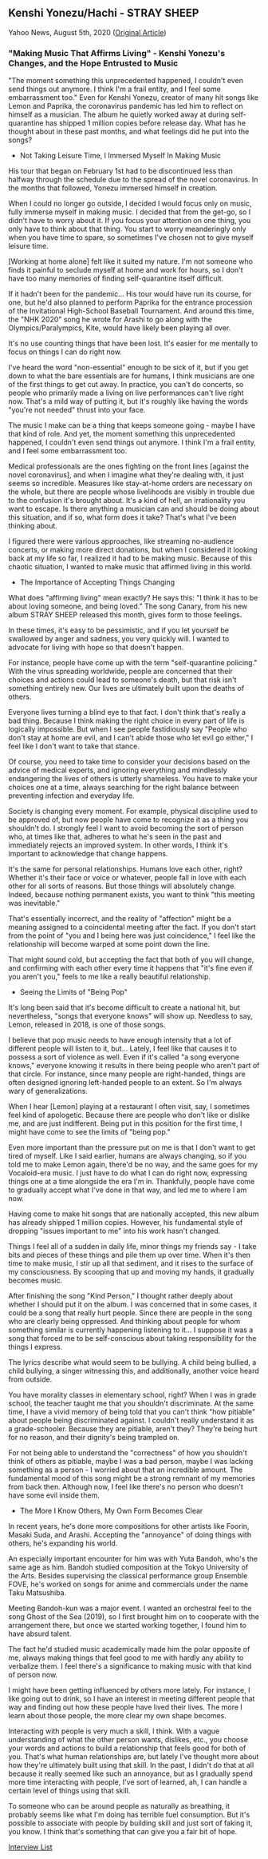 ## Kenshi Yonezu/Hachi - STRAY SHEEP

Yahoo News, August 5th, 2020 ([Original Article](https://news.yahoo.co.jp/feature/1777))

### "Making Music That Affirms Living" - Kenshi Yonezu's Changes, and the Hope Entrusted to Music

"The moment something this unprecedented happened, I couldn't even send things out anymore. I think I'm a frail entity, and I feel some embarrassment too." Even for Kenshi Yonezu, creator of many hit songs like Lemon and Paprika, the coronavirus pandemic has led him to reflect on himself as a musician. The album he quietly worked away at during self-quarantine has shipped 1 million copies before release day. What has he thought about in these past months, and what feelings did he put into the songs?

- Not Taking Leisure Time, I Immersed Myself In Making Music

His tour that began on February 1st had to be discontinued less than halfway through the schedule due to the spread of the novel coronavirus. In the months that followed, Yonezu immersed himself in creation.

When I could no longer go outside, I decided I would focus only on music, fully immerse myself in making music. I decided that from the get-go, so I didn't have to worry about it. If you focus your attention on one thing, you only have to think about that thing. You start to worry meanderingly only when you have time to spare, so sometimes I've chosen not to give myself leisure time.

\[Working at home alone\] felt like it suited my nature. I'm not someone who finds it painful to seclude myself at home and work for hours, so I don't have too many memories of finding self-quarantine itself difficult.

If it hadn't been for the pandemic... His tour would have run its course, for one, but he'd also planned to perform Paprika for the entrance procession of the Invitational High-School Baseball Tournament. And around this time, the "NHK 2020" song he wrote for Arashi to go along with the Olympics/Paralympics, Kite, would have likely been playing all over.

It's no use counting things that have been lost. It's easier for me mentally to focus on things I can do right now.

I've heard the word "non-essential" enough to be sick of it, but if you get down to what the bare essentials are for humans, I think musicians are one of the first things to get cut away. In practice, you can't do concerts, so people who primarily made a living on live performances can't live right now. That's a mild way of putting it, but it's roughly like having the words "you're not needed" thrust into your face.

The music I make can be a thing that keeps someone going - maybe I have that kind of role. And yet, the moment something this unprecedented happened, I couldn't even send things out anymore. I think I'm a frail entity, and I feel some embarrassment too.

Medical professionals are the ones fighting on the front lines \[against the novel coronavirus\], and when I imagine what they're dealing with, it just seems so incredible. Measures like stay-at-home orders are necessary on the whole, but there are people whose livelihoods are visibly in trouble due to the confusion it's brought about. It's a kind of hell, an irrationality you want to escape. Is there anything a musician can and should be doing about this situation, and if so, what form does it take? That's what I've been thinking about.

I figured there were various approaches, like streaming no-audience concerts, or making more direct donations, but when I considered it looking back at my life so far, I realized it had to be making music. Because of this chaotic situation, I wanted to make music that affirmed living in this world.

- The Importance of Accepting Things Changing

What does "affirming living" mean exactly? He says this: "I think it has to be about loving someone, and being loved." The song Canary, from his new album STRAY SHEEP released this month, gives form to those feelings.

In these times, it's easy to be pessimistic, and if you let yourself be swallowed by anger and sadness, you very quickly will. I wanted to advocate for living with hope so that doesn't happen.

For instance, people have come up with the term "self-quarantine policing." With the virus spreading worldwide, people are concerned that their choices and actions could lead to someone's death, but that risk isn't something entirely new. Our lives are ultimately built upon the deaths of others.

Everyone lives turning a blind eye to that fact. I don't think that's really a bad thing. Because I think making the right choice in every part of life is logically impossible. But when I see people fastidiously say "People who don't stay at home are evil, and I can't abide those who let evil go either," I feel like I don't want to take that stance.

Of course, you need to take time to consider your decisions based on the advice of medical experts, and ignoring everything and mindlessly endangering the lives of others is utterly shameless. You have to make your choices one at a time, always searching for the right balance between preventing infection and everyday life.

Society is changing every moment. For example, physical discipline used to be approved of, but now people have come to recognize it as a thing you shouldn't do. I strongly feel I want to avoid becoming the sort of person who, at times like that, adheres to what he's seen in the past and immediately rejects an improved system. In other words, I think it's important to acknowledge that change happens.

It's the same for personal relationships. Humans love each other, right? Whether it's their face or voice or whatever, people fall in love with each other for all sorts of reasons. But those things will absolutely change. Indeed, because nothing permanent exists, you want to think "this meeting was inevitable."

That's essentially incorrect, and the reality of "affection" might be a meaning assigned to a coincidental meeting after the fact. If you don't start from the point of "you and I being here was just coincidence," I feel like the relationship will become warped at some point down the line.

That might sound cold, but accepting the fact that both of you will change, and confirming with each other every time it happens that "it's fine even if you aren't you," feels to me like a really beautiful relationship.

- Seeing the Limits of "Being Pop"

It's long been said that it's become difficult to create a national hit, but nevertheless, "songs that everyone knows" will show up. Needless to say, Lemon, released in 2018, is one of those songs.

I believe that pop music needs to have enough intensity that a lot of different people will listen to it, but... Lately, I feel like that causes it to possess a sort of violence as well. Even if it's called "a song everyone knows," everyone knowing it results in there being people who aren't part of that circle. For instance, since many people are right-handed, things are often designed ignoring left-handed people to an extent. So I'm always wary of generalizations.

When I hear \[Lemon\] playing at a restaurant I often visit, say, I sometimes feel kind of apologetic. Because there are people who don't like or dislike me, and are just indifferent. Being put in this position for the first time, I might have come to see the limits of "being pop."

Even more important than the pressure put on me is that I don't want to get tired of myself. Like I said earlier, humans are always changing, so if you told me to make Lemon again, there'd be no way, and the same goes for my Vocaloid-era music. I just have to do what I can do right now, expressing things one at a time alongside the era I'm in. Thankfully, people have come to gradually accept what I've done in that way, and led me to where I am now.

Having come to make hit songs that are nationally accepted, this new album has already shipped 1 million copies. However, his fundamental style of dropping "issues important to me" into his work hasn't changed.

Things I feel all of a sudden in daily life, minor things my friends say - I take bits and pieces of these things and pile them up over time. When it's then time to make music, I stir up all that sediment, and it rises to the surface of my consciousness. By scooping that up and moving my hands, it gradually becomes music.

After finishing the song "Kind Person," I thought rather deeply about whether I should put it on the album. I was concerned that in some cases, it could be a song that really hurt people. Since there are people in the song who are clearly being oppressed. And thinking about people for whom something similar is currently happening listening to it... I suppose it was a song that forced me to be self-conscious about taking responsibility for the things I express.

The lyrics describe what would seem to be bullying. A child being bullied, a child bullying, a singer witnessing this, and additionally, another voice heard from outside.

You have morality classes in elementary school, right? When I was in grade school, the teacher taught me that you shouldn't discriminate. At the same time, I have a vivid memory of being told that you can't think "how pitiable" about people being discriminated against. I couldn't really understand it as a grade-schooler. Because they are pitiable, aren't they? They're being hurt for no reason, and their dignity's being trampled on.

For not being able to understand the "correctness" of how you shouldn't think of others as pitiable, maybe I was a bad person, maybe I was lacking something as a person - I worried about that an incredible amount. The fundamental mood of this song might be a strong remnant of my memories from back then. Although now, I feel like there's no person who doesn't have some evil inside them.

- The More I Know Others, My Own Form Becomes Clear

In recent years, he's done more compositions for other artists like Foorin, Masaki Suda, and Arashi. Accepting the "annoyance" of doing things with others, he's expanding his world.

An especially important encounter for him was with Yuta Bandoh, who's the same age as him. Bandoh studied composition at the Tokyo University of the Arts. Besides supervising the classical performance group Ensemble FOVE, he's worked on songs for anime and commercials under the name Taku Matsushiba.

Meeting Bandoh-kun was a major event. I wanted an orchestral feel to the song Ghost of the Sea (2019), so I first brought him on to cooperate with the arrangement there, but once we started working together, I found him to have absurd talent.

The fact he'd studied music academically made him the polar opposite of me, always making things that feel good to me with hardly any ability to verbalize them. I feel there's a significance to making music with that kind of person now.

I might have been getting influenced by others more lately. For instance, I like going out to drink, so I have an interest in meeting different people that way and finding out how these people have lived their lives. The more I learn about those people, the more clear my own shape becomes.

Interacting with people is very much a skill, I think. With a vague understanding of what the other person wants, dislikes, etc., you choose your words and actions to build a relationship that feels good for both of you. That's what human relationships are, but lately I've thought more about how they're ultimately built using that skill. In the past, I didn't do that at all because it really seemed like such an annoyance, but as I gradually spend more time interacting with people, I've sort of learned, ah, I can handle a certain level of things using that skill.

To someone who can be around people as naturally as breathing, it probably seems like what I'm doing has terrible fuel consumption. But it's possible to associate with people by building skill and just sort of faking it, you know. I think that's something that can give you a fair bit of hope.

[Interview List](https://www.vgperson.com/./vocalinterview.php)